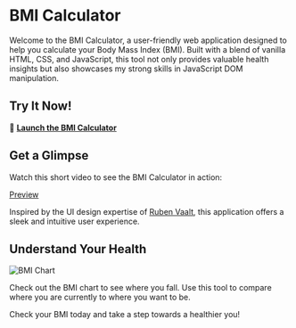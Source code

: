 # BMI Calculator

Welcome to the BMI Calculator, a user-friendly web application designed to help you calculate your Body Mass Index (BMI). Built with a blend of vanilla HTML, CSS, and JavaScript, this tool not only provides valuable health insights but also showcases my strong skills in JavaScript DOM manipulation.

## Try It Now!

🚀 [**Launch the BMI Calculator**](https://isaiahthedev.github.io/bmi-calculator/)

## Get a Glimpse

Watch this short video to see the BMI Calculator in action:

[Preview](https://github.com/isaiahthedev/bmi-calculator/assets/154280901/86369024-6055-4956-b488-7fb71cb674d6)


Inspired by the UI design expertise of [Ruben Vaalt](https://dribbble.com/shots/4585382-Simple-BMI-Calculator), this application offers a sleek and intuitive user experience.

## Understand Your Health

![BMI Chart](https://i.insider.com/57d291cadd0895c6308b46b0?width=1000&format=jpeg&auto=webp)

Check out the BMI chart to see where you fall. Use this tool to compare where you are currently to where you want to be.

Check your BMI today and take a step towards a healthier you!
